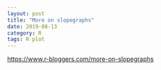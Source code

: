 ```yaml
---
layout: post
title: "More on slopegraphs"
date: 2019-08-13
category: R
tags: R plot
---
```



<a href="https://www.r-bloggers.com/more-on-slopegraphs">https://www.r-bloggers.com/more-on-slopegraphs</a>
